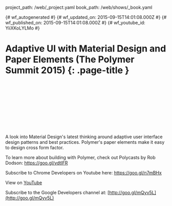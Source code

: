 project_path: /web/_project.yaml
book_path: /web/shows/_book.yaml

{# wf_autogenerated #}
{# wf_updated_on: 2015-09-15T14:01:08.000Z #}
{# wf_published_on: 2015-09-15T14:01:08.000Z #}
{# wf_youtube_id: YiiXKoLYLMo #}

# Adaptive UI with Material Design and Paper Elements (The Polymer Summit 2015) {: .page-title }


<div class="video-wrapper">
  <iframe class="devsite-embedded-youtube-video" data-video-id="YiiXKoLYLMo"
          data-autohide="1" data-showinfo="0" frameborder="0" allowfullscreen>
  </iframe>
</div>

A look into Material Design&#x27;s latest thinking around adaptive user interface design patterns and best practices. Polymer&#x27;s paper elements make it easy to design cross form factor.

To learn more about building with Polymer, check out Polycasts by Rob Dodson: https://goo.gl/vdtIFR

Subscribe to Chrome Developers on Youtube here: https://goo.gl/n7mBHx

View on [YouTube](https://youtu.be/YiiXKoLYLMo)

Subscribe to the Google Developers channel at: [http://goo.gl/mQyv5L](http://goo.gl/mQyv5L)
